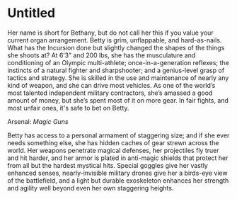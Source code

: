 # Untitled

Her name is short for Bethany, but do not call her this if you value your current organ arrangement. Betty is grim, unflappable, and hard-as-nails. What has the Incursion done but slightly changed the shapes of the things she shoots at? At 6’3” and 200 lbs, she has the musculature and conditioning of an Olympic multi-athlete; once-in-a-generation reflexes; the instincts of a natural fighter and sharpshooter; and a genius-level grasp of tactics and strategy. She is skilled in the use and maintenance of nearly any kind of weapon, and she can drive most vehicles. As one of the world’s most talented independent military contractors, she’s amassed a good amount of money, but she’s spent most of it on more gear. In fair fights, and most unfair ones, it's safe to bet on Betty.

Arsenal: *Magic Guns*

Betty has access to a personal armament of staggering size; and if she ever needs something else, she has hidden caches of gear strewn across the world. Her weapons penetrate magical defenses, her projectiles fly truer and hit harder, and her armor is plated in anti-magic shields that protect her from all but the hardest mystical hits. Special goggles give her vastly enhanced senses, nearly-invisible military drones give her a birds-eye view of the battlefield, and a light but durable exoskeleton enhances her strength and agility well beyond even her own staggering heights.